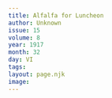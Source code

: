 ```yaml
---
title: Alfalfa for Luncheon
author: Unknown
issue: 15
volume: 8
year: 1917
month: 32
day: VI
tags:
layout: page.njk
image:
---
```



